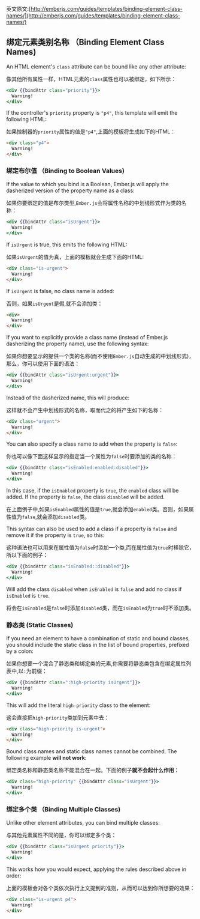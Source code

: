 英文原文:[http://emberjs.com/guides/templates/binding-element-class-names/](http://emberjs.com/guides/templates/binding-element-class-names/)


## 绑定元素类别名称 （Binding Element Class Names)

An HTML element's `class` attribute can be bound like any other
attribute:

像其他所有属性一样，HTML元素的`class`属性也可以被绑定，如下所示：

```handlebars
<div {{bindAttr class="priority"}}>
  Warning!
</div>
```

If the controller's `priority` property is `"p4"`, this template will emit the following HTML:

如果控制器的`priority`属性的值是`"p4"`,上面的模板将生成如下的HTML：

```html
<div class="p4">
  Warning!
</div>
```

### 绑定布尔值 （Binding to Boolean Values)

If the value to which you bind is a Boolean, Ember.js will apply the
dasherized version of the property name as a class:

如果你要绑定的值是布尔类型,`Ember.js`会将属性名称的中划线形式作为类的名称：

```handlebars
<div {{bindAttr class="isUrgent"}}>
  Warning!
</div>
```

If `isUrgent` is true, this emits the following HTML:

如果`isUrgent`的值为真，上面的模板就会生成下面的HTML:

```html
<div class="is-urgent">
  Warning!
</div>
```

If `isUrgent` is false, no class name is added:

否则，如果`isUrgent`是假,就不会添加类：

```html
<div>
  Warning!
</div>
```

If you want to explicitly provide a class name (instead of Ember.js
dasherizing the property name), use the following syntax:

如果你想要显示的提供一个类的名称(而不使用`Ember.js`自动生成的中划线形式)，那么，你可以使用下面的语法：

```handlebars
<div {{bindAttr class="isUrgent:urgent"}}>
  Warning!
</div>
```

Instead of the dasherized name, this will produce:

这样就不会产生中划线形式的名称，取而代之的将产生如下的名称：

```html
<div class="urgent">
  Warning!
</div>
```

You can also specify a class name to add when the property is `false`:

你也可以像下面这样显示的指定当一个属性为`false`时要添加的类的名称：

```handlebars
<div {{bindAttr class="isEnabled:enabled:disabled"}}>
  Warning!
</div>
```

In this case, if the `isEnabled` property is `true`, the `enabled`
class will be added. If the property is `false`, the class `disabled`
will be added.

在上面例子中,如果`isEnabled`属性的值是`true`,就会添加`enabled`类。否则，如果属性值为`false`,就会添加`disabled`类。

This syntax can also be used to add a class if a property is `false`
and remove it if the property is `true`, so this:

这种语法也可以用来在属性值为`false`时添加一个类,而在属性值为`true`时移除它，所以下面的例子：

```handlebars
<div {{bindAttr class="isEnabled::disabled"}}>
  Warning!
</div>
```

Will add the class `disabled` when `isEnabled` is `false` and add no
class if `isEnabled` is `true`.

将会在`isEnabled`是`false`时添加`disabled`类，而在`isEnabled`为`true`时不添加类。

### 静态类 (Static Classes)

If you need an element to have a combination of static and bound
classes, you should include the static class in the list of bound
properties, prefixed by a colon:

如果你想要一个混合了静态类和绑定类的元素,你需要将静态类包含在绑定属性列表中,以`:`为前缀：

```handlebars
<div {{bindAttr class=":high-priority isUrgent"}}>
  Warning!
</div>
```

This will add the literal `high-priority` class to the element:

这会直接把`high-priority`类加到元素中去：

```html
<div class="high-priority is-urgent">
  Warning!
</div>
```

Bound class names and static class names cannot be combined. The
following example **will not work**:

绑定类名称和静态类名称不能混合在一起。下面的例子**就不会起什么作用**：

```handlebars
<div class="high-priority" {{bindAttr class="isUrgent"}}>
  Warning!
</div>
```

### 绑定多个类 （Binding Multiple Classes)

Unlike other element attributes, you can bind multiple classes:

与其他元素属性不同的是，你可以绑定多个类：

```handlebars
<div {{bindAttr class="isUrgent priority"}}>
  Warning!
</div>
```

This works how you would expect, applying the rules described above in
order:

上面的模板会对各个类依次执行上文提到的准则，从而可以达到你所想要的效果：

```html
<div class="is-urgent p4">
  Warning!
</div>
```

